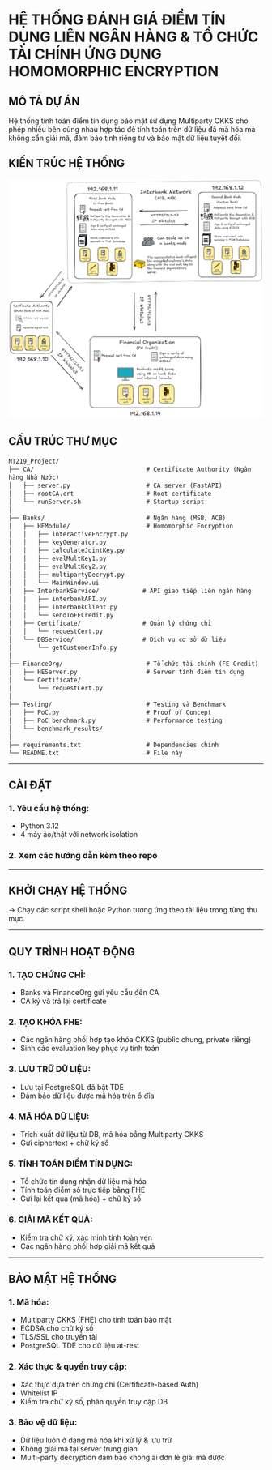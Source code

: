 # HỆ THỐNG ĐÁNH GIÁ ĐIỂM TÍN DỤNG LIÊN NGÂN HÀNG & TỔ CHỨC TÀI CHÍNH ỨNG DỤNG HOMOMORPHIC ENCRYPTION

## MÔ TẢ DỰ ÁN

Hệ thống tính toán điểm tín dụng bảo mật sử dụng Multiparty CKKS cho phép nhiều bên cùng nhau hợp tác
để tính toán trên dữ liệu đã mã hóa mà không cần giải mã, đảm bảo tính riêng tư và bảo mật dữ liệu tuyệt đối.

## KIẾN TRÚC HỆ THỐNG

![FHE Credit Score Architecture](diagram.png)

## CẤU TRÚC THƯ MỤC

```
NT219_Project/
├── CA/                               # Certificate Authority (Ngân hàng Nhà Nước)
│   ├── server.py                     # CA server (FastAPI)
│   ├── rootCA.crt                    # Root certificate
│   └── runServer.sh                  # Startup script
│
├── Banks/                            # Ngân hàng (MSB, ACB)
│   ├── HEModule/                     # Homomorphic Encryption
│   │   ├── interactiveEncrypt.py
│   │   ├── keyGenerator.py
│   │   ├── calculateJointKey.py
│   │   ├── evalMultKey1.py
│   │   ├── evalMultKey2.py
│   │   ├── multipartyDecrypt.py
│   │   └── MainWindow.ui
│   ├── InterbankService/            # API giao tiếp liên ngân hàng
│   │   ├── interbankAPI.py
│   │   ├── interbankClient.py
│   │   └── sendToFECredit.py
│   ├── Certificate/                 # Quản lý chứng chỉ
│   │   └── requestCert.py
│   └── DBService/                   # Dịch vụ cơ sở dữ liệu
│       └── getCustomerInfo.py
│
├── FinanceOrg/                       # Tổ chức tài chính (FE Credit)
│   ├── HEServer.py                   # Server tính điểm tín dụng
│   └── Certificate/
│       └── requestCert.py
│
├── Testing/                          # Testing và Benchmark
│   ├── PoC.py                        # Proof of Concept
│   ├── PoC_benchmark.py              # Performance testing
│   └── benchmark_results/
│
├── requirements.txt                  # Dependencies chính
└── README.txt                        # File này
```

---

## CÀI ĐẶT

### 1. Yêu cầu hệ thống:

- Python 3.12
- 4 máy ảo/thật với network isolation

### 2. Xem các hướng dẫn kèm theo repo

---

## KHỞI CHẠY HỆ THỐNG

→ Chạy các script shell hoặc Python tương ứng theo tài liệu trong từng thư mục.

---

## QUY TRÌNH HOẠT ĐỘNG

### 1. TẠO CHỨNG CHỈ:

- Banks và FinanceOrg gửi yêu cầu đến CA
- CA ký và trả lại certificate

### 2. TẠO KHÓA FHE:

- Các ngân hàng phối hợp tạo khóa CKKS (public chung, private riêng)
- Sinh các evaluation key phục vụ tính toán

### 3. LƯU TRỮ DỮ LIỆU:

- Lưu tại PostgreSQL đã bật TDE
- Đảm bảo dữ liệu được mã hóa trên ổ đĩa

### 4. MÃ HÓA DỮ LIỆU:

- Trích xuất dữ liệu từ DB, mã hóa bằng Multiparty CKKS
- Gửi ciphertext + chữ ký số

### 5. TÍNH TOÁN ĐIỂM TÍN DỤNG:

- Tổ chức tín dụng nhận dữ liệu mã hóa
- Tính toán điểm số trực tiếp bằng FHE
- Gửi lại kết quả (mã hóa) + chữ ký số

### 6. GIẢI MÃ KẾT QUẢ:

- Kiểm tra chữ ký, xác minh tính toàn vẹn
- Các ngân hàng phối hợp giải mã kết quả

---

## BẢO MẬT HỆ THỐNG

### 1. Mã hóa:

- Multiparty CKKS (FHE) cho tính toán bảo mật
- ECDSA cho chữ ký số
- TLS/SSL cho truyền tải
- PostgreSQL TDE cho dữ liệu at-rest

### 2. Xác thực & quyền truy cập:

- Xác thực dựa trên chứng chỉ (Certificate-based Auth)
- Whitelist IP
- Kiểm tra chữ ký số, phân quyền truy cập DB

### 3. Bảo vệ dữ liệu:

- Dữ liệu luôn ở dạng mã hóa khi xử lý & lưu trữ
- Không giải mã tại server trung gian
- Multi-party decryption đảm bảo không ai đơn lẻ giải mã được
